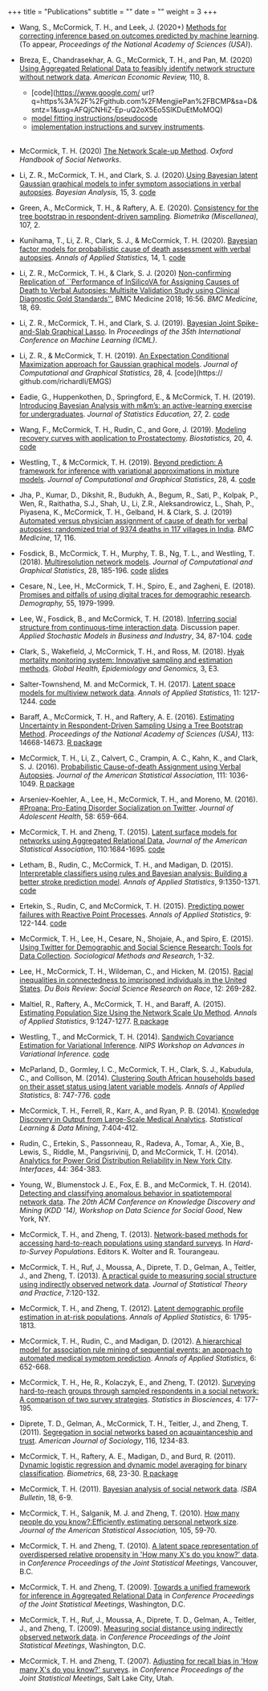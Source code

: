 +++
title = "Publications"
subtitle = ""
date = ""
weight = 3
+++

+ Wang, S., McCormick, T. H., and Leek, J. (2020+) [Methods for correcting inference based on outcomes predicted by machine learning](https://www.pnas.org/content/early/2020/11/17/2001238117). (To appear, *Proceedings of the National Academy of Sciences (USA)*).


+ Breza, E., Chandrasekhar, A. G., McCormick, T. H., and Pan, M. (2020) [Using Aggregated Relational Data to feasibly identify network structure without network data](https://arxiv.org/abs/1703.04157). *American Economic Review,* 110, 8.
    + [code](https://www.google.com/ url?q=https%3A%2F%2Fgithub.com%2FMengjiePan%2FBCMP&sa=D&sntz=1&usg=AFQjCNHiZ-Ep-uQ2oX5Eo5SlKDuEtMoMOQ)  
    + [model fitting instructions/pseudocode](https://www.google.com/url?q=https%3A%2F%2Fweb.stanford.edu%2F~arungc%2FBCMP_PseudoCode&sa=D&sntz=1&usg=AFQjCNEDrTdVGutzYUAZtdKt9TJ04R03qQ) 
    + [implementation instructions and survey instruments](https://www.google.com/url?q=https%3A%2F%2Fweb.stanford.edu%2F~arungc%2FBCMP_Surveys&sa=D&sntz=1&usg=AFQjCNEPnoPWZQ64o1XurVblMmM-vIY_1w).
<br> <br> 
+ McCormick, T. H. (2020) [The Network Scale-up Method](https://books.google.com/books?id=J-MJEAAAQBAJ&lpg=PP1&pg=PP1#v=onepage&q&f=false). *Oxford Handbook of Social Networks*.

+ Li, Z. R., McCormick, T. H., and Clark, S. J. (2020).[Using Bayesian latent Gaussian graphical models to infer symptom associations in verbal autopsies](https://arxiv.org/abs/1711.00877). *Bayesian Analysis,* 15, 3. [code](https://github.com/richardli/LGGM)

+ Green, A., McCormick, T. H., & Raftery, A. E. (2020). [Consistency for the tree bootstrap in respondent-driven sampling](https://academic.oup.com/biomet/advance-article-abstract/doi/10.1093/biomet/asz067/5715616). *Biometrika (Miscellanea),* 107, 2.  


+ Kunihama, T., Li, Z. R., Clark, S. J., & McCormick, T. H. (2020). [Bayesian factor models for probabilistic cause of death assessment with verbal autopsies](https://arxiv.org/abs/1803.01327). *Annals of Applied Statistics,* 14, 1. [code](https://github.com/kunihama/VA-code)


+ Li, Z. R., McCormick, T. H., \& Clark, S. J. (2020) [Non-confirming Replication of ``Performance of InSilicoVA for Assigning Causes of Death to Verbal Autopsies: Multisite Validation Study using Clinical Diagnostic Gold Standards''](https://pubmed.ncbi.nlm.nih.gov/32213178/), BMC Medicine 2018; 16:56. *BMC Medicine,* 18, 69.


+ Li, Z. R., McCormick, T. H., and Clark, S. J. (2019). [Bayesian Joint Spike-and-Slab Graphical Lasso](https://arxiv.org/abs/1805.07051). In *Proceedings of the 35th International Conference on Machine Learning (ICML)*.


+ Li, Z. R., & McCormick, T. H. (2019). [An Expectation Conditional Maximization approach for Gaussian graphical models](https://arxiv.org/abs/1709.06970). *Journal of Computational and Graphical Statistics,* 28, 4. [code](https://
github.com/richardli/EMGS)


+ Eadie, G., Huppenkothen, D., Springford, E., & McCormick, T. H. (2019). [Introducing Bayesian Analysis with m&m’s: an active-learning exercise for undergraduates](https://arxiv.org/abs/1904.11006). *Journal of Statistics Education,* 27, 2. [code](https://github.com/gweneadie/BayesianMandMs)

+ Wang, F., McCormick, T. H., Rudin, C., and Gore, J. (2019). [Modeling recovery curves with application to Prostatectomy](http://arxiv.org/abs/1504.06964). *Biostatistics,* 20, 4. [code](https://github.com/fultonwang/recovery_curve)

+ Westling, T., & McCormick, T. H. (2019). [Beyond prediction: A framework for inference with variational approximations in mixture models](http://arxiv.org/abs/1510.08151). *Journal of Computational and Graphical Statistics*, 28, 4. [code](https://github.com/tedwestling/variational_asymptotics)

+ Jha, P., Kumar, D., Dikshit, R., Budukh, A., Begum, R., Sati, P., Kolpak, P., Wen, R., Raithatha, S.J., Shah, U., Li, Z.R.,
Aleksandrowicz, L., Shah, P., Piyasena, K., McCormick, T. H., Gelband, H. & Clark, S. J. (2019) [Automated versus physician assignment of cause of death for verbal autopsies: randomized trial of 9374 deaths in 117 villages in India](https://bmcmedicine.biomedcentral.com/articles/10.1186/s12916-019-1353-2). *BMC Medicine*, 17, 116.

+ Fosdick, B., McCormick, T. H., Murphy, T. B., Ng, T. L., and Westling, T. (2018). [Multiresolution network models](http://arxiv.org/abs/1608.07618). *Journal of Computational and Graphical Statistics*, 28, 185-196. [code](https://github.com/tedwestling/multiresolution_networks) [slides](https://www.newton.ac.uk/files/seminar/20160726133014001-740146.pdf) 

+ Cesare, N., Lee, H., McCormick, T. H., Spiro, E., and Zagheni, E. (2018). [Promises and pitfalls of using digital traces for demographic research](http://ssrn.com/abstract=2839585). *Demography,* 55, 1979-1999.
			  
+ Lee, W., Fosdick, B., and McCormick, T. H. (2018). [Inferring social structure from continuous-time interaction data](http://arxiv.org/abs/1609.02629). Discussion paper. *Applied Stochastic Models in Business and Industry*, 34, 87-104. [code](https://github.com/wesleytlee/relational-event-networks)

+ Clark, S., Wakefield, J, McCormick, T. H., and Ross, M. (2018). [Hyak mortality monitoring system: Innovative sampling and estimation methods](https://arxiv.org/abs/1504.02124). *Global Health, Epidemiology and Genomics,* 3, E3.	  

+ Salter-Townshend, M. and McCormick, T. H. (2017). [Latent space models for multiview network data](https://www.ncbi.nlm.nih.gov/pmc/articles/PMC5927604/). *Annals of Applied Statistics*, 11: 1217-1244.	[code](https://www.dropbox.com/s/94b3d8zj2jsxtji/supplement_monks5.pdf?dl=0)
		
+ Baraff, A., McCormick, T. H., and Raftery, A. E. (2016). [Estimating Uncertainty in Respondent-Driven Sampling Using a Tree Bootstrap Method](http://www.pnas.org/content/early/2016/12/06/1617258113.abstract). *Proceedings of the National Academy
of Sciences (USA)*, 113: 14668-14673. [R package](https://cran.r-project.org/web/packages/RDStreeboot/index.html)
		
+ McCormick, T. H., Li, Z., Calvert, C., Crampin, A. C., Kahn, K., and Clark, S. J. (2016). [Probabilistic Cause-of-death Assignment using Verbal Autopsies](https://www.ncbi.nlm.nih.gov/pmc/articles/PMC5154628/). *Journal of the American Statistical Association*, 111: 1036-1049. [R package](https://cran.r-project.org/web/packages/InSilicoVA/index.html)

+ Arseniev-Koehler, A., Lee, H., McCormick, T. H., and Moreno, M. (2016). [#Proana: Pro-Eating Disorder Socialization on Twitter](http://www.sciencedirect.com/science/article/pii/S1054139X16000598). *Journal of Adolescent Health*, 58: 659-664. 

+ McCormick, T. H. and Zheng, T. (2015).
		[Latent surface models for networks using Aggregated Relational Data](http://www.stat.washington.edu/~tylermc/pubs/mccormick_latentsurface.pdf), *Journal of the American Statistical Association*, 110:1684-1695. [code]( https://github.com/MengjiePan/BCMP) 
		
+ Letham, B., Rudin, C., McCormick, T. H., and Madigan, D. (2015). [Interpretable classifiers using rules and Bayesian
		analysis: Building a better stroke prediction model](http://arxiv.org/abs/1511.01644). *Annals of Applied Statistics*, 9:1350-1371. [code](http://projecteuclid.org/euclid.aoas/1446488742#supplemental)
  
+ Ertekin, S., Rudin, C, and McCormick, T. H. (2015). [Predicting power failures with Reactive Point Processes](https://arxiv.org/abs/1505.07661). *Annals of Applied Statistics*,  9: 122-144. [code](http://projecteuclid.org/euclid.aoas/1430226087#supplemental)

+ McCormick, T. H., Lee, H., Cesare, N., Shojaie, A., and Spiro, E. (2015). [Using Twitter for Demographic and Social Science Research: Tools for Data Collection](http://smr.sagepub.com/content/early/2015/10/08/0049124115605339.full.pdf+html). *Sociological Methods and Research*, 1-32.  
  
+ Lee, H., McCormick, T. H., Wildeman, C., and Hicken, M. (2015). [Racial inequalities in
connectedness to imprisoned individuals in the United States](http://journals.cambridge.org/action/displayAbstract?fromPage=online&aid=10036175&fileId=S1742058X15000065). *Du Bois Review: Social
Science Research on Race*, 12: 269-282. 

+ Maltiel, R., Raftery, A., McCormick, T. H., and Baraff, A. (2015). [Estimating Population Size Using the Network Scale Up Method](http://arxiv.org/abs/1306.0657). *Annals of Applied Statistics*, 9:1247-1277. [R package](http://cran.r-project.org/web/packages/NSUM/index.html)

+ Westling, T., and McCormick, T. H. (2014). [Sandwich Covariance Estimation for Variational
Inference](https://drive.google.com/file/d/0BwY-r_90KHY4N2M2NDZhQTNidGt6N21kLWdxaDFldUtZa1BZ/view). *NIPS Workshop on Advances in Variational Inference.* [code](https://github.com/tedwestling/variational_asymptotics)

+ McParland, D., Gormley, I. C., McCormick, T. H., Clark, S. J., Kabudula, C., and Collison, M. (2014). [Clustering South African households based on their asset status using latent variable models](http://arxiv.org/abs/1401.5343). *Annals of Applied Statistics*, 8: 747-776. [code](https://projecteuclid.org/euclid.aoas/1404229513#supplemental)

+ McCormick, T. H., Ferrell, R., Karr, A., and Ryan, P. B. (2014). [Knowledge Discovery in Output from Large-Scale Medical Analytics](https://onlinelibrary.wiley.com/doi/abs/10.1002/sam.11237). *Statistical Learning & Data Mining*, 7:404-412. 
  
+ Rudin, C., Ertekin, S., Passonneau, R., Radeva, A., Tomar, A., Xie, B., Lewis, S., Riddle, M., Pangsrivinij, D, and McCormick, T. H. (2014). [Analytics for Power Grid Distribution Reliability in New York City](http://pubsonline.informs.org/doi/pdf/10.1287/inte.2014.0748). *Interfaces*, 44: 364-383. 

+ Young, W., Blumenstock J. E., Fox, E. B., and McCormick, T. H. (2014). [Detecting and classifying anomalous behavior in spatiotemporal network data](https://pdfs.semanticscholar.org/9a1b/c3d8baf66c44f0ef98170308867a916e531d.pdf). *The 20th ACM Conference on Knowledge Discovery and Mining (KDD '14), Workshop on Data Science for Social Good*, New York, NY.

+ McCormick, T. H., and Zheng, T. (2013). [Network-based methods for accessing hard-to-reach populations using standard surveys](http://www.stat.washington.edu/~tylermc/chapter_23_final_figures.pdf).  In *Hard-to-Survey Populations*. Editors K. Wolter and R. Tourangeau. 
	
+ McCormick, T. H., Ruf, J., Moussa, A., Diprete, T. D., Gelman, A., Teitler, J., and Zheng, T. (2013). [A practical guide to measuring social structure using indirectly observed network data](https://www.tandfonline.com/doi/abs/10.1080/15598608.2013.756360). *Journal of Statistical Theory and Practice*, 7:120-132. 

+ McCormick, T. H., and Zheng, T. (2012). [Latent demographic profile estimation in at-risk populations](http://arxiv.org/pdf/1301.2473.pdf). *Annals of Applied Statistics*, 6: 1795-1813.
	
+ McCormick, T. H., Rudin, C., and Madigan, D. (2012). [A hierarchical model for association rule mining of sequential events: an approach to automated medical symptom prediction](http://academiccommons.columbia.edu/catalog/ac:173838). *Annals of Applied Statistics*, 6: 652-668.
	
+ McCormick, T. H., He, R., Kolaczyk, E., and Zheng, T.  (2012). [Surveying hard-to-reach groups through sampled respondents in a social network: A comparison of two survey strategies](https://link.springer.com/article/10.1007/s12561-012-9059-4). *Statistics in Biosciences*, 4: 177-195. 
	
+ Diprete, T. D., Gelman, A., McCormick, T. H., Teitler, J., and Zheng, T. (2011). [Segregation in social networks based on acquaintanceship and trust](https://www.ncbi.nlm.nih.gov/pubmed/21648251). *American Journal of Sociology*, 116, 1234-83.

+ McCormick, T. H., Raftery, A. E., Madigan, D., and Burd, R. (2011). [Dynamic logistic regression and dynamic model averaging for binary classification](https://www.ncbi.nlm.nih.gov/pubmed/21838812). *Biometrics*, 68, 23-30. [R package](https://cran.r-project.org/web/packages/dma/index.html)

+ McCormick, T. H. (2011). [Bayesian analysis of social network data](http://bayesian.org/sites/default/files/fm/bulletins/1112.pdf). *ISBA Bulletin*, 18, 6-9. 

+ McCormick, T. H., Salganik, M. J. and Zheng, T. (2010). [How many people do you know?:Efficiently estimating personal network size](https://www.ncbi.nlm.nih.gov/pmc/articles/PMC3666355/). *Journal of the American
Statistical Association,* 105, 59-70. 

+ McCormick, T. H. and Zheng, T. (2010). [A latent space representation of
overdispersed relative propensity in 'How many X's do you know?'
data](http://www.stat.washington.edu/~tylermc/pubs/mccormick_overdisp.pdf). in *Conference Proceedings of the Joint Statistical
Meetings*, Vancouver, B.C.

+ McCormick, T. H. and Zheng, T. (2009). [Towards a unified framework for inference
in Aggregated Relational Data](http://www.stat.washington.edu/~tylermc/pubs/mccormick_latent.pdf) in *Conference Proceedings of
the Joint Statistical Meetings*, Washington, D.C.

+ McCormick, T. H., Ruf, J., Moussa, A., Diprete, T. D., Gelman,
A., Teitler, J., and Zheng, T. (2009). [Measuring social distance using indirectly
observed network data](http://www.stat.washington.edu/~tylermc/pubs/mccormick_twomeasures). in *Conference Proceedings of the Joint
Statistical Meetings*, Washington, D.C. 

+ McCormick, T. H. and Zheng, T. (2007). [Adjusting for recall bias in 'How many X's do you
know?' surveys](http://www.stat.washington.edu/~tylermc/pubs/mccormick_recall.pdf). in *Conference Proceedings of the Joint
Statistical Meetings*, Salt Lake City, Utah. 



